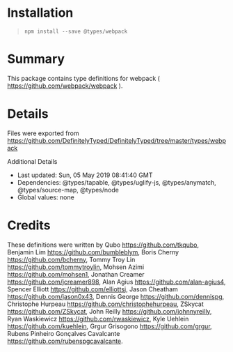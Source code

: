 # Installation
> `npm install --save @types/webpack`

# Summary
This package contains type definitions for webpack ( https://github.com/webpack/webpack ).

# Details
Files were exported from https://github.com/DefinitelyTyped/DefinitelyTyped/tree/master/types/webpack

Additional Details
 * Last updated: Sun, 05 May 2019 08:41:40 GMT
 * Dependencies: @types/tapable, @types/uglify-js, @types/anymatch, @types/source-map, @types/node
 * Global values: none

# Credits
These definitions were written by Qubo <https://github.com/tkqubo>, Benjamin Lim <https://github.com/bumbleblym>, Boris Cherny <https://github.com/bcherny>, Tommy Troy Lin <https://github.com/tommytroylin>, Mohsen Azimi <https://github.com/mohsen1>, Jonathan Creamer <https://github.com/jcreamer898>, Alan Agius <https://github.com/alan-agius4>, Spencer Elliott <https://github.com/elliottsj>, Jason Cheatham <https://github.com/jason0x43>, Dennis George <https://github.com/dennispg>, Christophe Hurpeau <https://github.com/christophehurpeau>, ZSkycat <https://github.com/ZSkycat>, John Reilly <https://github.com/johnnyreilly>, Ryan Waskiewicz <https://github.com/rwaskiewicz>, Kyle Uehlein <https://github.com/kuehlein>, Grgur Grisogono <https://github.com/grgur>, Rubens Pinheiro Gonçalves Cavalcante <https://github.com/rubenspgcavalcante>.
